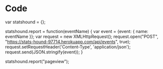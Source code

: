 # Code

var statshound = {};

statshound.report = function(eventName) {
  var event = {event: { name: eventName }};
  var request = new XMLHttpRequest();
  request.open("POST", "https://stats-hound-97714.herokuapp.com/api/events", true);
  request.setRequestHeader('Content-Type', 'application/json');
  request.send(JSON.stringify(event));
  }

statshound.report("pageview");
